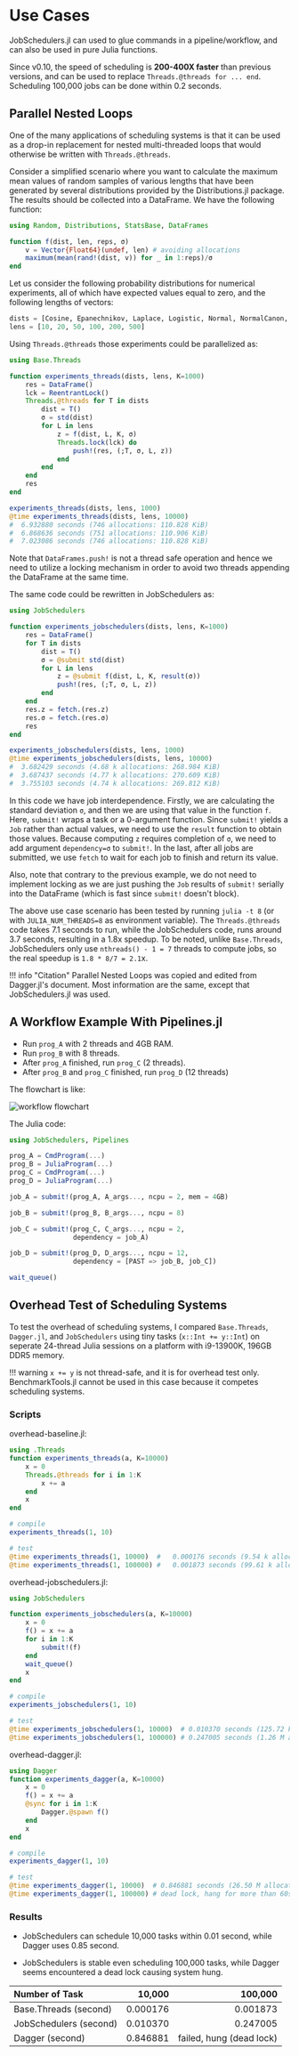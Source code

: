 # Use Cases

JobSchedulers.jl can used to glue commands in a pipeline/workflow, and can also be used in pure Julia functions. 

Since v0.10, the speed of scheduling is **200-400X faster** than previous versions, and can be used to replace `Threads.@threads for ... end`. Scheduling 100,000 jobs can be done within 0.2 seconds.

## Parallel Nested Loops

One of the many applications of scheduling systems is that it can be used as a drop-in replacement for nested multi-threaded loops that would otherwise be written with `Threads.@threads`.

Consider a simplified scenario where you want to calculate the maximum mean values of random samples of various lengths that have been generated by several distributions provided by the Distributions.jl package. The results should be collected into a DataFrame. We have the following function:

```julia
using Random, Distributions, StatsBase, DataFrames

function f(dist, len, reps, σ)
    v = Vector{Float64}(undef, len) # avoiding allocations
    maximum(mean(rand!(dist, v)) for _ in 1:reps)/σ
end
```

Let us consider the following probability distributions for numerical experiments, all of which have expected values equal to zero, and the following lengths of vectors:

```julia
dists = [Cosine, Epanechnikov, Laplace, Logistic, Normal, NormalCanon, PGeneralizedGaussian, SkewNormal, SkewedExponentialPower, SymTriangularDist]
lens = [10, 20, 50, 100, 200, 500]
```

Using `Threads.@threads` those experiments could be parallelized as:

```julia
using Base.Threads

function experiments_threads(dists, lens, K=1000)
    res = DataFrame()
    lck = ReentrantLock()
    Threads.@threads for T in dists
        dist = T()
        σ = std(dist)
        for L in lens
            z = f(dist, L, K, σ)
            Threads.lock(lck) do
                push!(res, (;T, σ, L, z))
            end
        end
    end
    res
end

experiments_threads(dists, lens, 1000)
@time experiments_threads(dists, lens, 10000)
#  6.932880 seconds (746 allocations: 110.828 KiB)
#  6.868636 seconds (751 allocations: 110.906 KiB)
#  7.023086 seconds (746 allocations: 110.828 KiB)
```

Note that `DataFrames.push!` is not a thread safe operation and hence we need to utilize a locking mechanism in order to avoid two threads appending the DataFrame at the same time.

The same code could be rewritten in JobSchedulers as:

```julia
using JobSchedulers

function experiments_jobschedulers(dists, lens, K=1000)
    res = DataFrame()
    for T in dists
        dist = T()
        σ = @submit std(dist)
        for L in lens
            z = @submit f(dist, L, K, result(σ))
            push!(res, (;T, σ, L, z))
        end
    end
    res.z = fetch.(res.z)
    res.σ = fetch.(res.σ)
    res
end

experiments_jobschedulers(dists, lens, 1000)
@time experiments_jobschedulers(dists, lens, 10000)
#  3.682429 seconds (4.68 k allocations: 268.984 KiB)
#  3.687437 seconds (4.77 k allocations: 270.609 KiB)
#  3.755103 seconds (4.74 k allocations: 269.812 KiB)
```

In this code we have job interdependence. Firstly, we are calculating the standard deviation `σ`, and then we are using that value in the function `f`. Here, `submit!` wraps a task or a 0-argument function. Since `submit!` yields a `Job` rather than actual values, we need to use the `result` function to obtain those values. Because computing `z` requires completion of `σ`, we need to add argument `dependency=σ` to `submit!`. In the last, after all jobs are submitted, we use `fetch` to wait for each job to finish and return its value. 

Also, note that contrary to the previous example, we do not need to implement locking as we are just pushing the `Job` results of `submit!` serially into the DataFrame (which is fast since `submit!` doesn't block).

The above use case scenario has been tested by running `julia -t 8` (or with `JULIA_NUM_THREADS=8` as environment variable). The `Threads.@threads` code takes 7.1 seconds to run, while the JobSchedulers code, runs around 3.7 seconds, resulting in a 1.8x speedup. To be noted, unlike `Base.Threads`, JobSchedulers only use `nthreads() - 1 = 7` threads to compute jobs, so the real speedup is `1.8 * 8/7 = 2.1`x.

!!! info "Citation"
    Parallel Nested Loops was copied and edited from Dagger.jl's document. Most information are the same, except that JobSchedulers.jl was used. 

## A Workflow Example With Pipelines.jl

- Run `prog_A` with 2 threads and 4GB RAM.
- Run `prog_B` with 8 threads.
- After `prog_A` finished, run `prog_C` (2 threads).
- After `prog_B` and `prog_C` finished, run `prog_D` (12 threads)

The flowchart is like:

![workflow flowchart](assets/workflow_flowchart.png)

The Julia code:

```julia
using JobSchedulers, Pipelines

prog_A = CmdProgram(...)
prog_B = JuliaProgram(...)
prog_C = CmdProgram(...)
prog_D = JuliaProgram(...)

job_A = submit!(prog_A, A_args..., ncpu = 2, mem = 4GB)

job_B = submit!(prog_B, B_args..., ncpu = 8)

job_C = submit!(prog_C, C_args..., ncpu = 2,
                dependency = job_A)

job_D = submit!(prog_D, D_args..., ncpu = 12, 
                dependency = [PAST => job_B, job_C])

wait_queue()
```

## Overhead Test of Scheduling Systems

To test the overhead of scheduling systems, I compared `Base.Threads`, `Dagger.jl`, and `JobSchedulers` using tiny tasks (`x::Int += y::Int`) on seperate 24-thread Julia sessions on a platform with i9-13900K, 196GB DDR5 memory. 

!!! warning
    `x += y` is not thread-safe, and it is for overhead test only.
    BenchmarkTools.jl cannot be used in this case because it competes scheduling systems.

### Scripts

overhead-baseline.jl:

```julia
using .Threads
function experiments_threads(a, K=10000)
    x = 0
    Threads.@threads for i in 1:K
        x += a
    end
    x
end

# compile
experiments_threads(1, 10)

# test
@time experiments_threads(1, 10000)  #   0.000176 seconds (9.54 k allocations: 159.828 KiB)
@time experiments_threads(1, 100000) #   0.001873 seconds (99.61 k allocations: 1.530 MiB)
```

overhead-jobschedulers.jl:

```julia
using JobSchedulers

function experiments_jobschedulers(a, K=10000)
    x = 0
    f() = x += a
    for i in 1:K
        submit!(f)
    end
    wait_queue()
    x
end

# compile
experiments_jobschedulers(1, 10)

# test
@time experiments_jobschedulers(1, 10000)  # 0.010370 seconds (125.72 k allocations: 10.086 MiB)
@time experiments_jobschedulers(1, 100000) # 0.247005 seconds (1.26 M allocations: 100.839 MiB, 21.43% gc time)
```

overhead-dagger.jl:

```julia
using Dagger
function experiments_dagger(a, K=10000)
    x = 0
    f() = x += a
    @sync for i in 1:K
        Dagger.@spawn f()
    end
    x
end

# compile
experiments_dagger(1, 10)

# test
@time experiments_dagger(1, 10000)  # 0.846881 seconds (26.50 M allocations: 1.828 GiB, 29.06% gc time)
@time experiments_dagger(1, 100000) # dead lock, hang for more than 60s
```

### Results

- JobSchedulers can schedule 10,000 tasks within 0.01 second, while Dagger uses 0.85 second.

- JobSchedulers is stable even scheduling 100,000 tasks, while Dagger seems encountered a dead lock causing system hung.

| Number of Task | 10,000 | 100,000 |
| :---- | ----: | ----: |
| Base.Threads (second) | 0.000176 | 0.001873 |
| JobSchedulers (second) | 0.010370 | 0.247005 |
| Dagger (second) | 0.846881 | failed, hung (dead lock) |
